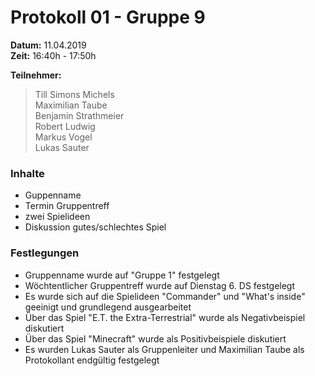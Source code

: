 # Protokoll 01 - Gruppe 9

**Datum:** 11.04.2019  
**Zeit:** 16:40h - 17:50h

**Teilnehmer:**
> Till Simons Michels  
> Maximilian Taube  
> Benjamin Strathmeier  
> Robert Ludwig  
> Markus Vogel  
> Lukas Sauter


### Inhalte
- Guppenname
- Termin Gruppentreff  
- zwei Spielideen  
- Diskussion gutes/schlechtes Spiel

### Festlegungen
- Gruppenname wurde auf "Gruppe 1" festgelegt
- Wöchtentlicher Gruppentreff wurde auf Dienstag 6. DS festgelegt
- Es wurde sich auf die Spielideen "Commander" und "What's inside" geeinigt und grundlegend ausgearbeitet
- Über das Spiel "E.T. the Extra-Terrestrial" wurde als Negativbeispiel diskutiert
- Über das Spiel "Minecraft" wurde als Positivbeispiele diskutiert
- Es wurden Lukas Sauter als Gruppenleiter und Maximilian Taube als Protokollant endgültig festgelegt
